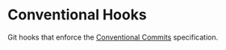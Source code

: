# Conventional Hooks

Git hooks that enforce the [Conventional Commits](https://www.conventionalcommits.org/) specification.  